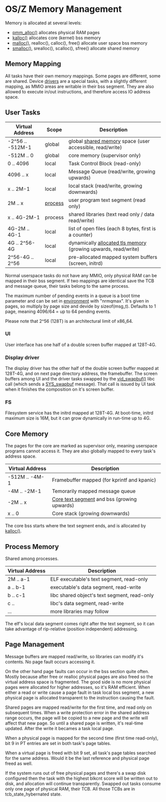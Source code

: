 OS/Z Memory Management
======================

Memory is allocated at several levels:
 - [pmm_alloc()](https://github.com/bztsrc/osz/tree/master/src/core/pmm.c) allocates physical RAM pages
 - [kalloc()](https://github.com/bztsrc/osz/tree/master/src/core/pmm.c) allocates core (kernel) bss memory
 - [malloc()](https://github.com/bztsrc/osz/tree/master/src/lib/libc/bztalloc.c), realloc(), calloc(), free() allocate user space bss memory
 - [smalloc()](https://github.com/bztsrc/osz/tree/master/src/lib/libc/bztalloc.c), srealloc(), scalloc(), sfree() allocate shared memory

Memory Mapping
--------------

All tasks have their own memory mappings. Some pages are different,
some are shared. Device [drivers](https://github.com/bztsrc/osz/tree/master/docs/drivers.md) are a special tasks,
with a slightly different mapping, as MMIO areas are writable in their bss segment. They are also allowed to 
execute in/out instructions, and therefore access IO address space.

User Tasks
----------

| Virtual Address  | Scope   | Description |
| ---------------- | ------- | ----------- |
| -2^56 .. -512M-1 | global  | global [shared memory](https://github.com/bztsrc/osz/tree/master/src/lib/libc/bztalloc.c) space (user accessible, read/write) |
| -512M .. 0       | global  | core memory (supervisor only) |
|     0 .. 4096    | local   | Task Control Block (read-only) |
|  4096 .. x       | local   | Message Queue (read/write, growing upwards) |
|     x .. 2M-1    | local   | local stack (read/write, growing downwards) |
|    2M .. x       | [process](https://github.com/bztsrc/osz/tree/master/docs/process.md) | user program text segment (read only) |
|     x .. 4G-2M-1 | process | shared libraries (text read only / data read/write) |
| 4G-2M .. 4G-1    | local   | list of open files (each 8 bytes, first is a counter) |
|    4G .. 2^56-4G | local   | dynamically [allocated tls memory](https://github.com/bztsrc/osz/tree/master/src/lib/libc/bztalloc.c) (growing upwards, read/write) |
| 2^56-4G .. 2^56  | local   | pre-allocated mapped system buffers (screen, initrd) |

Normal userspace tasks do not have any MMIO, only physical RAM can be mapped in their bss segment.
If two mappings are identical save the TCB and message queue, their tasks belong to the same process.

The maximum number of pending events in a queue is a boot time parameter and can be set in [environment](https://github.com/bztsrc/osz/tree/master/etc/etc/sys/config) with "nrmqmax". It's given
in pages, so multiply by page size and devide by sizeof(msg_t). Defaults to 1 page, meaning 4096/64 = up to 64 pending events.

Please note that 2^56 (128T) is an architectural limit of x86_64.

### UI

User interface has one half of a double screen buffer mapped at 128T-4G.

### Display driver

The display driver has the other half of the double screen buffer mapped at 128T-4G, and on next page directory address, the framebuffer.
The screen buffers among UI and the driver tasks swapped by the [vid_swapbuf()](https://github.com/bztsrc/osz/tree/master/src/lib/libc/x86_64/video.S) libc call
(which sends a [SYS_swapbuf](https://github.com/bztsrc/osz/tree/master/src/core/syscall.c) message).
That call is issued by UI task when it finishes the composition on it's screen buffer.

### FS

Filesystem service has the initrd mapped at 128T-4G. At boot-time, initrd maximum size is 16M, but it can grow
dynamically in run-time up to 4G.

Core Memory
-----------

The pages for the core are marked as supervisor only, meaning userspace programs cannot access it. They are also globally
mapped to every task's address space.

| Virtual Address | Description |
| --------------- | ----------- |
| -512M .. -4M-1  | Framebuffer mapped (for kprintf and kpanic) |
|   -4M .. -2M-1  | Temorarily mapped message queue |
|   -2M .. x      | [Core text segment](https://github.com/bztsrc/osz/tree/master/src/core/main.c) and bss (growing upwards) |
|     x .. 0      | Core stack (growing downwards) |

The core bss starts where the text segment ends, and is allocated by [kalloc()](https://github.com/bztsrc/osz/tree/master/src/core/pmm.c).

Process Memory
--------------

Shared among processes.

| Virtual Address | Description |
| --------------- | ----------- |
|   2M .. a-1     | ELF executable's text segment, read-only |
|    a .. b-1     | executable's data segment, read-write |
|    b .. c-1     | libc shared object's text segment, read-only |
|    c ..         | libc's data segment, read-write |
|    ...          | more libraries may follow |

The elf's local data segment comes right after the text segment, so it can take advantage of
rip-relative (position independent) addressing.

Page Management
---------------

Message buffers are mapped read/write, so libraries can modify it's contents. No page fault occurs accessing it.

On the other hand page faults can occur in the bss section quite often. Mostly because after free or realloc
physical pages are also freed so the virtual address space is fragmented. The good side is no more physical pages
were allocated for higher addresses, so it's RAM efficient. When either a read or write cause a page fault in
task local bss segment, a new physical page is allocated transparent to the instruction causing the fault.

Shared pages are mapped read/write for the first time, and read only on subsequent times. When a write protection
error in the shared address range occurs, the page will be copied to a new page and the write will affect that
new page. So until a shared page is written, it's real-time updated. After the write it becames a task local page.

When a physical page is mapped for the second time (first time read-only), bit 9 in PT entries are set in both
task's page tables.

When a virtual page is freed with bit 9 set, all task's page tables searched for the same address. Would it be the
last reference and physical page freed as well.

If the system runs out of free physical pages and there's a swap disk configured then the task with the highest
blkcnt score will be written out to disk, and allocation will continue transparently. Swapped out tasks consume
only one page of physical RAM, their TCB. All those TCBs are in tcb_state_hybernated state.
